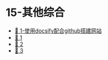 # 15-其他综合

- [📄 1-使用docsify配合github搭建网站](/md/15-其他综合/1-使用docsify配合github搭建网站.md)
- [📄 1](/md/15-其他综合/1.md)
- [📄 2](/md/15-其他综合/2.md)
- [📄 3](/md/15-其他综合/3.md)
